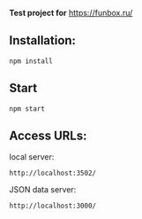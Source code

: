 

**Test project for**  https://funbox.ru/

## Installation:
```
npm install
```
## Start
```
npm start
```


## Access URLs:
local server:
```
http://localhost:3502/
```
JSON data server:
```
http://localhost:3000/
```
